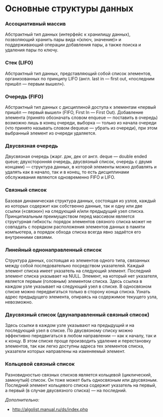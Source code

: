 # Основные структуры данных

### Ассоциативный массив

Абстрактный тип данных (интерфейс к хранилищу данных), позволяющий хранить пары вида «(ключ, значение)» и поддерживающий операции добавления пары, а также поиска и удаления пары по ключу.

### Стек (LIFO)

Абстрактный тип данных, представляющий собой список элементов, организованных по принципу LIFO (англ. last in — first out, «последним пришёл — первым вышел»).

### Очередь (FIFO)

Абстрактный тип данных с дисциплиной доступа к элементам «первый пришёл — первый вышел» (FIFO, First In — First Out). Добавление элемента (принято обозначать словом enqueue — поставить в очередь) возможно лишь в конец очереди, выборка — только из начала очереди (что принято называть словом dequeue — убрать из очереди), при этом выбранный элемент из очереди удаляется. 

### Двусвязная очередь

Двусвязная очередь (жарг. дэк, дек от англ. deque — double ended queue; двухсторонняя очередь, двусвязный список, очередь с двумя концами) — структура данных, в которой элементы можно добавлять и удалять как в начало, так и в конец, то есть дисциплинами обслуживания являются одновременно FIFO и LIFO.

### Связный список

Базовая динамическая структура данных, состоящая из узлов, каждый из которых содержит как собственно данные, так и одну или две ссылки («связки») на следующий и/или предыдущий узел списка. Принципиальным преимуществом перед массивом является структурная гибкость: порядок элементов связного списка может не совпадать с порядком расположения элементов данных в памяти компьютера, а порядок обхода списка всегда явно задаётся его внутренними связями.

### Линейный однонаправленный список

Cтруктура данных, состоящая из элементов одного типа, связанных между собой последовательно посредством указателей. Каждый элемент списка имеет указатель на следующий элемент. Последний элемент списка указывает на NULL. Элемент, на который нет указателя, является первым (головным) элементом списка. Здесь ссылка в каждом узле указывает на следующий узел в списке. В односвязном списке можно передвигаться только в сторону конца списка. Узнать адрес предыдущего элемента, опираясь на содержимое текущего узла, невозможно.

### Двусвязный список (двунаправленный связный список)

Здесь ссылки в каждом узле указывают на предыдущий и на последующий узел в списке. По двусвязному списку можно эффективно передвигаться в любом направлении — как к началу, так и к концу. В этом списке проще производить удаление и перестановку элементов, так как легко доступны адреса тех элементов списка, указатели которых направлены на изменяемый элемент.

### Кольцевой связный список

Разновидностью связных списков является кольцевой (циклический, замкнутый) список. Он тоже может быть односвязным или двусвязным. Последний элемент кольцевого списка содержит указатель на первый, а первый (в случае двусвязного списка) — на последний.



*Дополнительно:*

- http://algolist.manual.ru/ds/index.php
